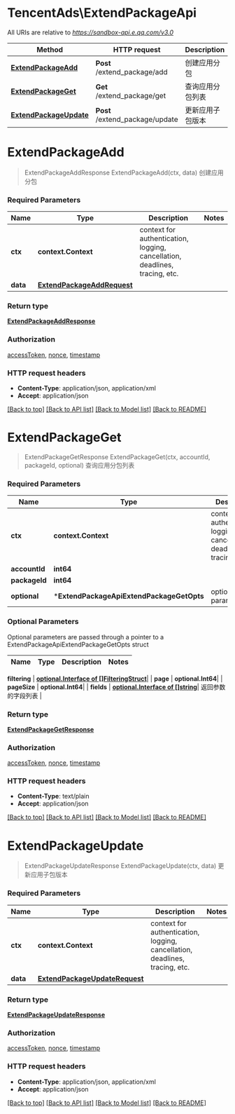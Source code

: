 # TencentAds\ExtendPackageApi

All URIs are relative to *https://sandbox-api.e.qq.com/v3.0*

Method | HTTP request | Description
------------- | ------------- | -------------
[**ExtendPackageAdd**](ExtendPackageApi.md#ExtendPackageAdd) | **Post** /extend_package/add | 创建应用分包
[**ExtendPackageGet**](ExtendPackageApi.md#ExtendPackageGet) | **Get** /extend_package/get | 查询应用分包列表
[**ExtendPackageUpdate**](ExtendPackageApi.md#ExtendPackageUpdate) | **Post** /extend_package/update | 更新应用子包版本


# **ExtendPackageAdd**
> ExtendPackageAddResponse ExtendPackageAdd(ctx, data)
创建应用分包

### Required Parameters

Name | Type | Description  | Notes
------------- | ------------- | ------------- | -------------
 **ctx** | **context.Context** | context for authentication, logging, cancellation, deadlines, tracing, etc.
  **data** | [**ExtendPackageAddRequest**](ExtendPackageAddRequest.md)|  | 

### Return type

[**ExtendPackageAddResponse**](ExtendPackageAddResponse.md)

### Authorization

[accessToken](../README.md#accessToken), [nonce](../README.md#nonce), [timestamp](../README.md#timestamp)

### HTTP request headers

 - **Content-Type**: application/json, application/xml
 - **Accept**: application/json

[[Back to top]](#) [[Back to API list]](../README.md#documentation-for-api-endpoints) [[Back to Model list]](../README.md#documentation-for-models) [[Back to README]](../README.md)

# **ExtendPackageGet**
> ExtendPackageGetResponse ExtendPackageGet(ctx, accountId, packageId, optional)
查询应用分包列表

### Required Parameters

Name | Type | Description  | Notes
------------- | ------------- | ------------- | -------------
 **ctx** | **context.Context** | context for authentication, logging, cancellation, deadlines, tracing, etc.
  **accountId** | **int64**|  | 
  **packageId** | **int64**|  | 
 **optional** | ***ExtendPackageApiExtendPackageGetOpts** | optional parameters | nil if no parameters

### Optional Parameters
Optional parameters are passed through a pointer to a ExtendPackageApiExtendPackageGetOpts struct

Name | Type | Description  | Notes
------------- | ------------- | ------------- | -------------


 **filtering** | [**optional.Interface of []FilteringStruct**](FilteringStruct.md)|  | 
 **page** | **optional.Int64**|  | 
 **pageSize** | **optional.Int64**|  | 
 **fields** | [**optional.Interface of []string**](string.md)| 返回参数的字段列表 | 

### Return type

[**ExtendPackageGetResponse**](ExtendPackageGetResponse.md)

### Authorization

[accessToken](../README.md#accessToken), [nonce](../README.md#nonce), [timestamp](../README.md#timestamp)

### HTTP request headers

 - **Content-Type**: text/plain
 - **Accept**: application/json

[[Back to top]](#) [[Back to API list]](../README.md#documentation-for-api-endpoints) [[Back to Model list]](../README.md#documentation-for-models) [[Back to README]](../README.md)

# **ExtendPackageUpdate**
> ExtendPackageUpdateResponse ExtendPackageUpdate(ctx, data)
更新应用子包版本

### Required Parameters

Name | Type | Description  | Notes
------------- | ------------- | ------------- | -------------
 **ctx** | **context.Context** | context for authentication, logging, cancellation, deadlines, tracing, etc.
  **data** | [**ExtendPackageUpdateRequest**](ExtendPackageUpdateRequest.md)|  | 

### Return type

[**ExtendPackageUpdateResponse**](ExtendPackageUpdateResponse.md)

### Authorization

[accessToken](../README.md#accessToken), [nonce](../README.md#nonce), [timestamp](../README.md#timestamp)

### HTTP request headers

 - **Content-Type**: application/json, application/xml
 - **Accept**: application/json

[[Back to top]](#) [[Back to API list]](../README.md#documentation-for-api-endpoints) [[Back to Model list]](../README.md#documentation-for-models) [[Back to README]](../README.md)

